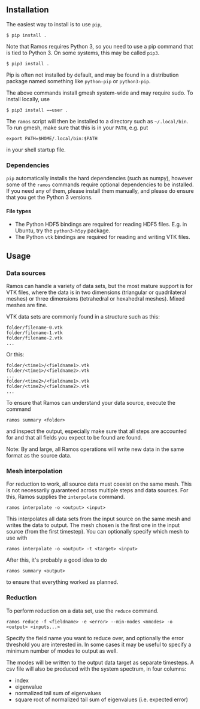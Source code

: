 ## Installation

The easiest way to install is to use `pip`,

    $ pip install .

Note that Ramos requires Python 3, so you need to use a pip command that is tied
to Python 3. On some systems, this may be called `pip3`.

    $ pip3 install .

Pip is often not installed by default, and may be found in a distribution
package named something like `python-pip` or `python3-pip`.

The above commands install gmesh system-wide and may require sudo. To install
locally, use

    $ pip3 install −−user .

The `ramos` script will then be installed to a directory such as `~/.local/bin`.
To run gmesh, make sure that this is in your `PATH`, e.g. put

    export PATH=$HOME/.local/bin:$PATH

in your shell startup file.

### Dependencies

`pip` automatically installs the hard dependencies (such as numpy), however some
of the `ramos` commands require optional dependencies to be installed. If you need
any of them, please install them manually, and please do ensure that you get the
Python 3 versions.

#### File types

- The Python HDF5 bindings are required for reading HDF5 files. E.g. in Ubuntu,
  try the `python3-h5py` package.
- The Python `vtk` bindings are required for reading and writing VTK files.

## Usage

### Data sources

Ramos can handle a variety of data sets, but the most mature support is for VTK files, where the
data is in two dimensions (triangular or quadrilateral meshes) or three dimensions (tetrahedral or
hexahedral meshes). Mixed meshes are fine.

VTK data sets are commonly found in a structure such as this:

    folder/filename-0.vtk
    folder/filename-1.vtk
    folder/filename-2.vtk
    ...

Or this:

    folder/<time1>/<fieldname1>.vtk
    folder/<time1>/<fieldname2>.vtk
    ...
    folder/<time2>/<fieldname1>.vtk
    folder/<time2>/<fieldname2>.vtk
    ...

To ensure that Ramos can understand your data source, execute the command

    ramos summary <folder>

and inspect the output, especially make sure that all steps are accounted for and that all fields
you expect to be found are found.

Note: By and large, all Ramos operations will write new data in the same format as the source data.

### Mesh interpolation

For reduction to work, all source data must coexist on the same mesh. This is not necessarily
guaranteed across multiple steps and data sources. For this, Ramos supplies the `interpolate` command.

    ramos interpolate -o <output> <input>

This interpolates all data sets from the input source on the same mesh and writes the data to
output. The mesh chosen is the first one in the input source (from the first timestep). You can
optionally specify which mesh to use with

    ramos interpolate -o <output> -t <target> <input>

After this, it's probably a good idea to do

    ramos summary <output>

to ensure that everything worked as planned.

### Reduction

To perform reduction on a data set, use the `reduce` command.

    ramos reduce -f <fieldname> -e <error> --min-modes <nmodes> -o <output> <inputs...>

Specify the field name you want to reduce over, and optionally the error threshold you are
interested in. In some cases it may be useful to specify a minimum number of modes to output as
well.

The modes will be written to the output data target as separate timesteps. A csv file will also be
produced with the system spectrum, in four columns:

- index
- eigenvalue
- normalized tail sum of eigenvalues
- square root of normalized tail sum of eigenvalues (i.e. expected error)
